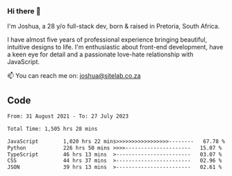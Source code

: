 ### Hi there 👋

I'm Joshua, a 28 y/o full-stack dev, born & raised in Pretoria, South Africa. 

I have almost five years of professional experience bringing beautiful, intuitive designs to life. I'm enthusiastic about front-end development, have a keen eye for detail and a passionate love-hate relationship with JavaScript.

📫 You can reach me on: joshua@sitelab.co.za

## **Code**

<!--START_SECTION:waka-->

```txt
From: 31 August 2021 - To: 27 July 2023

Total Time: 1,505 hrs 28 mins

JavaScript        1,020 hrs 22 mins>>>>>>>>>>>>>>>>>--------   67.78 %
Python            226 hrs 50 mins >>>>---------------------   15.07 %
TypeScript        46 hrs 13 mins  >------------------------   03.07 %
CSS               44 hrs 37 mins  >------------------------   02.96 %
JSON              39 hrs 13 mins  >------------------------   02.61 %
```

<!--END_SECTION:waka-->
